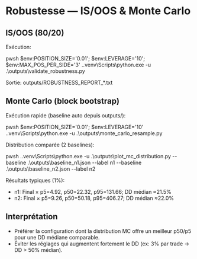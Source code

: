 Robustesse — IS/OOS & Monte Carlo
=================================

IS/OOS (80/20)
--------------
Exécution:

pwsh
$env:POSITION_SIZE='0.01'; $env:LEVERAGE='10'; $env:MAX_POS_PER_SIDE='3'
.\.venv\Scripts\python.exe -u .\outputs\validate_robustness.py

Sortie: outputs/ROBUSTNESS_REPORT_*.txt

Monte Carlo (block bootstrap)
-----------------------------
Exécution rapide (baseline auto depuis outputs/):

pwsh
$env:POSITION_SIZE='0.01'; $env:LEVERAGE='10'
.\.venv\Scripts\python.exe -u .\outputs\monte_carlo_resample.py

Distribution comparée (2 baselines):

pwsh
.\.venv\Scripts\python.exe -u .\outputs\plot_mc_distribution.py --baseline .\outputs\baseline_n1.json --label n1 --baseline .\outputs\baseline_n2.json --label n2

Résultats typiques (1%):
- n1: Final × p5=4.92, p50=22.32, p95=131.66; DD médian ≈21.5%
- n2: Final × p5=9.26, p50=50.18, p95=406.27; DD médian ≈22.0%

Interprétation
--------------
- Préférer la configuration dont la distribution MC offre un meilleur p50/p5 pour une DD médiane comparable.
- Éviter les réglages qui augmentent fortement le DD (ex: 3% par trade → DD > 50% médian).


